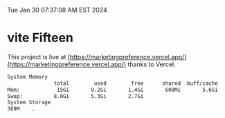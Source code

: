 Tue Jan 30 07:37:08 AM EST 2024

# vite Fifteen


This project is live at [https://marketingpreference.vercel.app/](https://marketingpreference.vercel.app/) thanks to Vercel.

```bash
System Memory
               total        used        free      shared  buff/cache   available
Mem:            15Gi       9.2Gi       1.4Gi       608Mi       5.6Gi       6.1Gi
Swap:          8.0Gi       5.3Gi       2.7Gi
System Storage
369M	.
```
```bash
